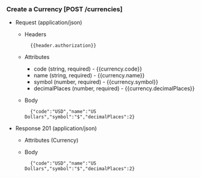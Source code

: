 ### Create a Currency [POST /currencies]

+ Request (application/json)
    + Headers
    
            {{header.authorization}}
        
    + Attributes
        + code (string, required) - {{currency.code}}
        + name (string, required) - {{currency.name}}
        + symbol (number, required) - {{currency.symbol}}
        + decimalPlaces (number, required) - {{currency.decimalPlaces}}

    + Body

            {"code":"USD","name":"US Dollars","symbol":"$","decimalPlaces":2}
    
+ Response 201 (application/json)
    + Attributes (Currency)

    + Body
            
            {"code":"USD","name":"US Dollars","symbol":"$","decimalPlaces":2}
